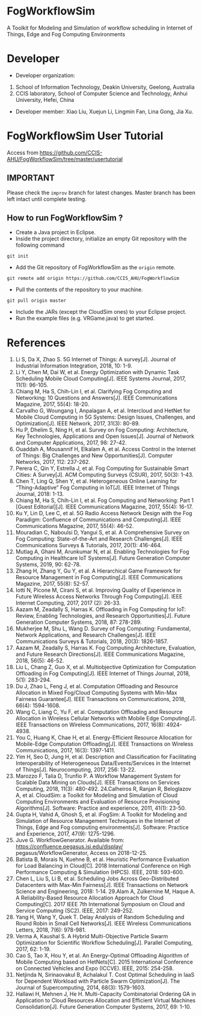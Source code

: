 # FogWorkflowSim
A Toolkit for Modeling and Simulation of workflow scheduling in Internet of Things, Edge and Fog Computing Environments
# Developer
 * Developer organization:
 1. School of Information Technology, Deakin University, Geelong, Australia
 2. CCIS laboratory, School of Computer Science and Technology, Anhui University, Hefei, China

 * Developer member: Xiao Liu, Xuejun Li, Lingmin Fan, Lina Gong, Jia Xu.

# FogWorkflowSim User Tutorial
 Access from <A href="https://github.com/CCIS-AHU/FogWorkflowSim/tree/master/usertutorial">https://github.com/CCIS-AHU/FogWorkflowSim/tree/master/usertutorial</A>

## IMPORTANT
Please check the `improv` branch for latest changes. Master branch has been left intact until complete testing.

## How to run FogWorkflowSim ?

* Create a Java project in Eclipse.
* Inside the project directory, initialize an empty Git repository with the following command
```
git init
```
* Add the Git repository of FogWorkflowSim as the `origin` remote.
```
git remote add origin https://github.com/CCIS_AHU/FogWorkflowSim
```
* Pull the contents of the repository to your machine.
```
git pull origin master
```
* Include the JARs (except the CloudSim ones) to your Eclipse project.  
* Run the example files (e.g. VRGame.java) to get started.

# References
1.	Li S, Da X, Zhao S. 5G Internet of Things: A survey[J]. Journal of Industrial Information Integration, 2018, 10: 1-9.
2.	Li Y, Chen M, Dai W, et al. Energy Optimization with Dynamic Task Scheduling Mobile Cloud Computing[J]. IEEE Systems Journal, 2017, 11(1): 96-105.
3.	Chiang M, Ha S, Chih-Lin I, et al. Clarifying Fog Computing and Networking: 10 Questions and Answers[J]. IEEE Communications Magazine, 2017, 55(4): 18-20.
4.	Carvalho G, Woungang I, Anpalagan A, et al. Intercloud and HetNet for Mobile Cloud Computing in 5G Systems: Design Issues, Challenges, and Optimization[J]. IEEE Network, 2017, 31(3): 80-89.
5.	Hu P, Dhelim S, Ning H, et al. Survey on Fog Computing: Architecture, Key Technologies, Applications and Open Issues[J]. Journal of Network and Computer Applications, 2017, 98: 27-42.
6.	Ouaddah A, Mousannif H, Elkalam A, et al. Access Control in the Internet of Things: Big Challenges and New Opportunities[J]. Computer Networks, 2017, 112: 237-262.
7.	Perera C, Qin Y, Estrella J, et al. Fog Computing for Sustainable Smart Cities: A Survey[J]. ACM Computing Surveys (CSUR), 2017, 50(3): 1-43.
8.	Chen T, Ling Q, Shen Y, et al. Heterogeneous Online Learning for “Thing-Adaptive” Fog Computing in IoT[J]. IEEE Internet of Things Journal, 2018: 1-13.
9.	Chiang M, Ha S, Chih-Lin I, et al. Fog Computing and Networking: Part 1 [Guest Editorial][J]. IEEE Communications Magazine, 2017, 55(4): 16-17.
10.	Ku Y, Lin D, Lee C, et al. 5G Radio Access Network Design with the Fog Paradigm: Confluence of Communications and Computing[J]. IEEE Communications Magazine, 2017, 55(4): 46-52.
11.	Mouradian C, Naboulsi D, Yangui S, et al. A Comprehensive Survey on Fog Computing: State-of-the-Art and Research Challenges[J]. IEEE Communications Surveys & Tutorials, 2017, 20(1): 416-464.
12.	Mutlag A, Ghani M, Arunkumar N, et al. Enabling Technologies for Fog Computing in Healthcare IoT Systems[J]. Future Generation Computer Systems, 2019, 90: 62-78.
13.	Zhang H, Zhang Y, Gu Y, et al. A Hierarchical Game Framework for Resource Management in Fog Computing[J]. IEEE Communications Magazine, 2017, 55(8): 52-57.
14.	Iotti N, Picone M, Cirani S, et al. Improving Quality of Experience in Future Wireless Access Networks Through Fog Computing[J]. IEEE Internet Computing, 2017, 2017 (2): 26-33.
15.	Aazam M, Zeadally S, Harras K. Offloading in Fog Computing for IoT: Review, Enabling Technologies, and Research Opportunities[J]. Future Generation Computer Systems, 2018, 87: 278-289.
16.	Mukherjee M, Shu L, Wang D. Survey of Fog Computing: Fundamental, Network Applications, and Research Challenges[J]. IEEE Communications Surveys & Tutorials, 2018, 20(3): 1826-1857.
17.	Aazam M, Zeadally S, Harras K. Fog Computing Architecture, Evaluation, and Future Research Directions[J]. IEEE Communications Magazine, 2018, 56(5): 46-52.
18.	Liu L, Chang Z, Guo X, et al. Multiobjective Optimization for Computation Offloading in Fog Computing[J]. IEEE Internet of Things Journal, 2018, 5(1): 283-294.
19.	Du J, Zhao L, Feng J, et al. Computation Offloading and Resource Allocation in Mixed Fog/Cloud Computing Systems with Min-Max Fairness Guarantee[J]. IEEE Transactions on Communications, 2018, 66(4): 1594-1608.
20.	Wang C, Liang C, Yu F, et al. Computation Offloading and Resource Allocation in Wireless Cellular Networks with Mobile Edge Computing[J]. IEEE Transactions on Wireless Communications, 2017, 16(8): 4924-4938.
21.	You C, Huang K, Chae H, et al. Energy-Efficient Resource Allocation for Mobile-Edge Computation Offloading[J]. IEEE Transactions on Wireless Communications, 2017, 16(3): 1397-1411.
22.	Yim H, Seo D, Jung H, et al. Description and Classification for Facilitating Interoperability of Heterogeneous Data/Events/Services in the Internet of Things[J]. Neurocomputing, 2017, 256: 13-22.
23.	Marozzo F, Talia D, Trunfio P. A Workflow Management System for Scalable Data Mining on Clouds[J]. IEEE Transactions on Services Computing, 2018, 11(3): 480-492.
24.Calheiros R, Ranjan R, Beloglazov A, et al. CloudSim: a Toolkit for Modeling and Simulation of Cloud Computing Environments and Evaluation of Resource Provisioning Algorithms[J]. Software: Practice and experience, 2011, 41(1): 23-50.
25.	Gupta H, Vahid A, Ghosh S, et al. iFogSim: A Toolkit for Modeling and Simulation of Resource Management Techniques in the Internet of Things, Edge and Fog computing environments[J]. Software: Practice and Experience, 2017, 47(9): 1275-1296.
26.	Juve G. WorkflowGenerator. Available from: https://confluence.pegasus.isi.edu/display/ pegasus/WorkflowGenerator, Access on 2018-12-25.
27.	Batista B, Morais N, Kuehne B, et al. Heuristic Performance Evaluation for Load Balancing in Cloud[C]. 2018 International Conference on High Performance Computing & Simulation (HPCS). IEEE, 2018: 593-600.
28.	Chen L, Liu S, Li B, et al. Scheduling Jobs Across Geo-Distributed Datacenters with Max-Min Fairness[J]. IEEE Transactions on Network Science and Engineering, 2018: 1-14.
29.Alam A, Zulkernine M, Haque A. A Reliability-Based Resource Allocation Approach for Cloud Computing[C]. 2017 IEEE 7th International Symposium on Cloud and Service Computing (SC2). IEEE, 2017: 249-252.
30.	Yang H, Wang Y, Quek T. Delay Analysis of Random Scheduling and Round Robin in Small Cell Networks[J]. IEEE Wireless Communications Letters, 2018, 7(6): 978-981.
31.	Verma A, Kaushal S. A Hybrid Multi-Objective Particle Swarm Optimization for Scientific Workflow Scheduling[J]. Parallel Computing, 2017, 62: 1-19.
32.	Cao S, Tao X, Hou Y, et al. An Energy-Optimal Offloading Algorithm of Mobile Computing based on HetNets[C]. 2015 International Conference on Connected Vehicles and Expo (ICCVE). IEEE, 2015: 254-258.
33.	Netjinda N, Sirinaovakul B, Achalakul T. Cost Optimal Scheduling in IaaS for Dependent Workload with Particle Swarm Optimization[J]. The Journal of Supercomputing, 2014, 68(3): 1579-1603.
34.	Hallawi H, Mehnen J, He H. Multi-Capacity Combinatorial Ordering GA in Application to Cloud Resources Allocation and Efficient Virtual Machines Consolidation[J]. Future Generation Computer Systems, 2017, 69: 1-10.
